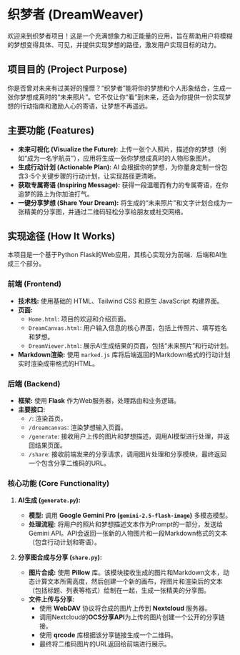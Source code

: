 # 织梦者 (DreamWeaver)

欢迎来到织梦者项目！这是一个充满想象力和正能量的应用，旨在帮助用户将模糊的梦想变得具体、可见，并提供实现梦想的路径，激发用户实现目标的动力。

## 项目目的 (Project Purpose)

你是否曾对未来有过美好的憧憬？“织梦者”能将你的梦想和个人形象结合，生成一张你梦想成真时的“未来照片”。它不仅让你“看”到未来，还会为你提供一份实现梦想的行动指南和激励人心的寄语，让梦想不再遥远。

## 主要功能 (Features)

*   **未来可视化 (Visualize the Future):** 上传一张个人照片，描述你的梦想（例如“成为一名宇航员”），应用将生成一张你梦想成真时的人物形象图片。
*   **生成行动计划 (Actionable Plan):** AI 会根据你的梦想，为你量身定制一份包含3-5个关键步骤的行动计划，让实现路径更清晰。
*   **获取专属寄语 (Inspiring Message):** 获得一段温暖而有力的专属寄语，在你追梦的路上为你加油打气。
*   **一键分享梦想 (Share Your Dream):** 将生成的“未来照片”和文字计划合成为一张精美的分享图，并通过二维码轻松分享给朋友或社交网络。

## 实现途径 (How It Works)

本项目是一个基于Python Flask的Web应用，其核心实现分为前端、后端和AI生成三个部分。

### 前端 (Frontend)

*   **技术栈:** 使用基础的 HTML、Tailwind CSS 和原生 JavaScript 构建界面。
*   **页面:**
    *   `Home.html`: 项目的欢迎和介绍页面。
    *   `DreamCanvas.html`: 用户输入信息的核心界面，包括上传照片、填写姓名和梦想。
    *   `DreamViewer.html`: 展示AI生成结果的页面，包括“未来照片”和行动计划。
*   **Markdown渲染:** 使用 `marked.js` 库将后端返回的Markdown格式的行动计划实时渲染成带格式的HTML。

### 后端 (Backend)

*   **框架:** 使用 **Flask** 作为Web服务器，处理路由和业务逻辑。
*   **主要接口:**
    *   `/`: 渲染首页。
    *   `/dreamcanvas`: 渲染梦想输入页面。
    *   `/generate`: 接收用户上传的图片和梦想描述，调用AI模型进行处理，并返回结果页面。
    *   `/share`: 接收前端发来的分享请求，调用图片处理和分享模块，最终返回一个包含分享二维码的URL。

### 核心功能 (Core Functionality)

1.  **AI生成 (`generate.py`):**
    *   **模型:** 调用 **Google Gemini Pro (`gemini-2.5-flash-image`)** 多模态模型。
    *   **处理流程:** 将用户的照片和梦想描述文本作为Prompt的一部分，发送给Gemini API。API会返回一张新的人物图片和一段Markdown格式的文本（包含行动计划和寄语）。

2.  **分享图合成与分享 (`share.py`):**
    *   **图片合成:** 使用 **Pillow** 库。该模块接收生成的图片和Markdown文本，动态计算文本所需高度，然后创建一个新的画布，将图片和渲染后的文本（包括标题、列表等格式）绘制在一起，生成一张精美的分享图。
    *   **文件上传与分享:**
        *   使用 **WebDAV** 协议将合成的图片上传到 **Nextcloud** 服务器。
        *   调用Nextcloud的**OCS分享API**为上传的图片创建一个公开的分享链接。
        *   使用 **qrcode** 库根据该分享链接生成一个二维码。
        *   最终将二维码图片的URL返回给前端进行展示。
